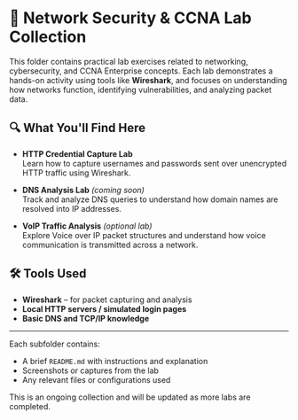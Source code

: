 # 🧪 Network Security & CCNA Lab Collection

This folder contains practical lab exercises related to networking, cybersecurity, and CCNA Enterprise concepts. Each lab demonstrates a hands-on activity using tools like **Wireshark**, and focuses on understanding how networks function, identifying vulnerabilities, and analyzing packet data.

## 🔍 What You'll Find Here

- **HTTP Credential Capture Lab**  
  Learn how to capture usernames and passwords sent over unencrypted HTTP traffic using Wireshark.

- **DNS Analysis Lab** *(coming soon)*  
  Track and analyze DNS queries to understand how domain names are resolved into IP addresses.

- **VoIP Traffic Analysis** *(optional lab)*  
  Explore Voice over IP packet structures and understand how voice communication is transmitted across a network.

## 🛠 Tools Used
- **Wireshark** – for packet capturing and analysis
- **Local HTTP servers / simulated login pages**
- **Basic DNS and TCP/IP knowledge**

---

Each subfolder contains:
- A brief `README.md` with instructions and explanation
- Screenshots or captures from the lab
- Any relevant files or configurations used

This is an ongoing collection and will be updated as more labs are completed.

